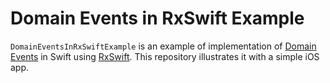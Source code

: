 # Domain Events in RxSwift Example
`DomainEventsInRxSwiftExample` is an example of implementation of [Domain Events](https://martinfowler.com/eaaDev/DomainEvent.html "Domain Events") in Swift using [RxSwift](https://github.com/ReactiveX/RxSwift). This repository illustrates it with a simple iOS app. 
